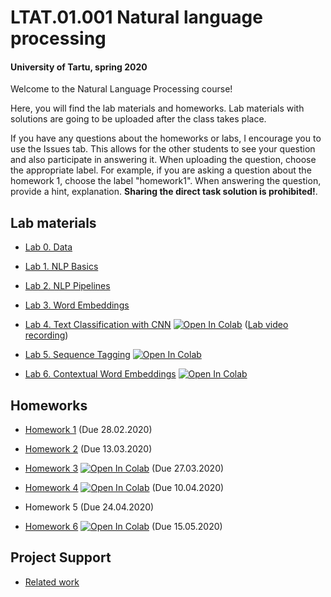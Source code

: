 # LTAT.01.001 Natural language processing
#### University of Tartu, spring 2020

Welcome to the Natural Language Processing course! 

Here, you will find the lab materials and homeworks. Lab materials with solutions are going to be uploaded after the class takes place.

If you have any questions about the homeworks or labs, I encourage you to use the Issues tab. This allows for the other students to see your question and also participate in answering it.
When uploading the question, choose the appropriate label. For example, if you are asking a question about the homework 1, choose the label "homework1". 
When answering the question, provide a hint, explanation. **Sharing the direct task solution is prohibited!**.

## Lab materials

- [Lab 0. Data](https://github.com/501Good/tartu-nlp-2020/blob/master/labs/lab0/Lab0_Data.md)

- [Lab 1. NLP Basics](https://github.com/501Good/tartu-nlp-2020/blob/master/labs/lab1/Lab1_Basics.ipynb)

- [Lab 2. NLP Pipelines](https://github.com/501Good/tartu-nlp-2020/blob/master/labs/lab2/Lab2_Pipelines.ipynb)

- [Lab 3. Word Embeddings](https://github.com/501Good/tartu-nlp-2020/blob/master/labs/lab3/Lab3_Word2Vec.ipynb)

- [Lab 4. Text Classification with CNN](https://github.com/501Good/tartu-nlp-2020/blob/master/labs/lab4/Lab4_TextClassificationCNN.ipynb) [![Open In Colab](https://colab.research.google.com/assets/colab-badge.svg)](https://colab.research.google.com/github/501Good/tartu-nlp-2020/blob/master/labs/lab4/Lab4_TextClassificationCNN.ipynb) ([Lab video recording](https://www.youtube.com/watch?v=8L6rSsaiz3Y&feature=youtu.be))

- [Lab 5. Sequence Tagging](https://github.com/501Good/tartu-nlp-2020/blob/master/labs/lab5/Lab5_SequenceTagging.ipynb) [![Open In Colab](https://colab.research.google.com/assets/colab-badge.svg)](https://colab.research.google.com/github/501Good/tartu-nlp-2020/blob/master/labs/lab5/Lab5_SequenceTagging.ipynb)

- [Lab 6. Contextual Word Embeddings](https://github.com/501Good/tartu-nlp-2020/blob/master/labs/lab6/Lab6_TransformersClassification.ipynb) [![Open In Colab](https://colab.research.google.com/assets/colab-badge.svg)](https://colab.research.google.com/github/501Good/tartu-nlp-2020/blob/master/labs/lab6/Lab6_TransformersClassification.ipynb)

## Homeworks

- [Homework 1](https://github.com/501Good/tartu-nlp-2020/blob/master/homeworks/hw1/Homework1.ipynb) (Due 28.02.2020)

- [Homework 2](https://github.com/501Good/tartu-nlp-2020/blob/master/homeworks/hw2/Homework2.ipynb) (Due 13.03.2020)

- [Homework 3](https://github.com/501Good/tartu-nlp-2020/blob/master/homeworks/hw3/Homework3.ipynb) [![Open In Colab](https://colab.research.google.com/assets/colab-badge.svg)](https://colab.research.google.com/github/501Good/tartu-nlp-2020/blob/master/homeworks/hw3/Homework3.ipynb) (Due 27.03.2020)

- [Homework 4](https://github.com/501Good/tartu-nlp-2020/blob/master/homeworks/hw4/Homework4.ipynb) [![Open In Colab](https://colab.research.google.com/assets/colab-badge.svg)](https://colab.research.google.com/github/501Good/tartu-nlp-2020/blob/master/homeworks/hw4/Homework4.ipynb) (Due 10.04.2020)

- Homework 5 (Due 24.04.2020)

- [Homework 6](https://github.com/501Good/tartu-nlp-2020/blob/master/homeworks/hw4/Homework6.ipynb) [![Open In Colab](https://colab.research.google.com/assets/colab-badge.svg)](https://colab.research.google.com/github/501Good/tartu-nlp-2020/blob/master/homeworks/hw6/Homework6.ipynb) (Due 15.05.2020)

## Project Support

- [Related work](https://github.com/501Good/tartu-nlp-2020/blob/master/projects/Related_Work.md)
